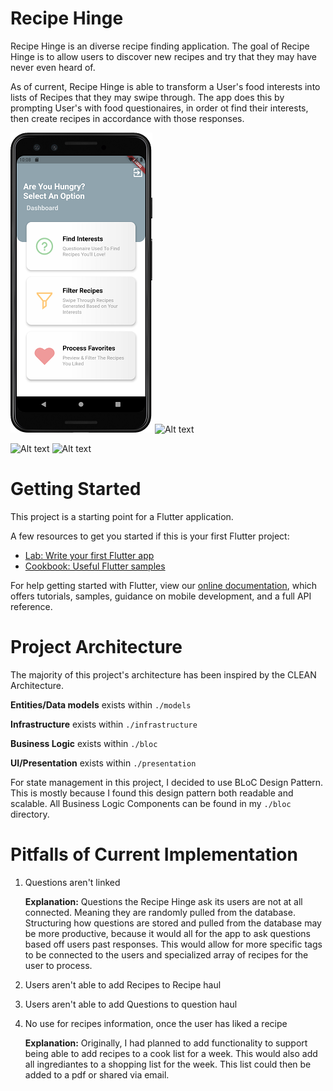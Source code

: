 # Recipe Hinge

Recipe Hinge is an diverse recipe finding application. The goal of Recipe Hinge is to allow users to discover new recipes and try that they may have never even heard of.

As of current, Recipe Hinge is able to transform a User's food interests into lists of Recipes that they may swipe through. The app does this by prompting User's with food questionaires, in order ot find their interests, then create recipes in accordance with those responses.

![Alt text](/assets/dashboard.png)
![Alt text](https://media.giphy.com/media/yoqZQJIZisfbY46Vs2/giphy.gif)

![Alt text](https://media.giphy.com/media/mf2IV436o9VNrSSTsO/giphy.gif)
![Alt text](https://media.giphy.com/media/BqtmRLxsvAablwq12o/giphy.gif)

# Getting Started

This project is a starting point for a Flutter application.

A few resources to get you started if this is your first Flutter project:

- [Lab: Write your first Flutter app](https://flutter.dev/docs/get-started/codelab)
- [Cookbook: Useful Flutter samples](https://flutter.dev/docs/cookbook)

For help getting started with Flutter, view our
[online documentation](https://flutter.dev/docs), which offers tutorials,
samples, guidance on mobile development, and a full API reference.

# Project Architecture

The majority of this project's architecture has been inspired by the CLEAN Architecture.

**Entities/Data models** exists within <code>./models</code>

**Infrastructure** exists within <code>./infrastructure</code>

**Business Logic** exists within <code>./bloc</code>

**UI/Presentation** exists within <code>./presentation</code>

For state management in this project, I decided to use BLoC Design Pattern. This is mostly because I found this design pattern both readable and scalable. All Business Logic Components can be found in my <code>./bloc</code> directory.

# Pitfalls of Current Implementation

1. Questions aren't linked

   **Explanation:** Questions the Recipe Hinge ask its users are not at all connected. Meaning they are randomly pulled from the database. Structuring how questions are stored and pulled from the database may be more productive, because it would all for the app to ask questions based off users past responses. This would allow for more specific tags to be connected to the users and specialized array of recipes for the user to process.

2. Users aren't able to add Recipes to Recipe haul

3. Users aren't able to add Questions to question haul

4. No use for recipes information, once the user has liked a recipe

   **Explanation:** Originally, I had planned to add functionality to support being able to add recipes to a cook list for a week. This would also add all ingrediantes to a shopping list for the week. This list could then be added to a pdf or shared via email.
